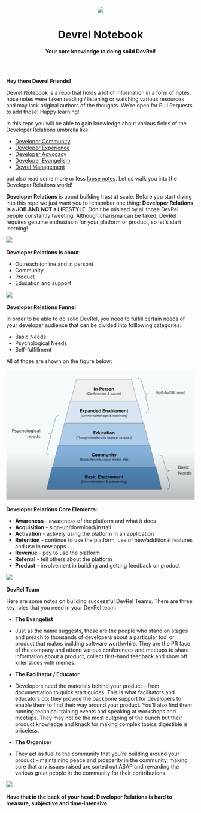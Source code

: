 <div align="center">
<br>
<img src="DevrelNotebookLogo.png"
/>
<br/>
<h1>Devrel Notebook</h1>
<strong>Your core knowledge to doing solid DevRel!</strong>
</div>
<br/>
<p align="center">
<a href="https://github.com/DevrelSpace/Devrel-Notebook/tree/master/Developer-Community"><img src="https://img.shields.io/badge/Developer-Community-brightgreen" alt=""/></a>     <a href="https://github.com/DevrelSpace/Devrel-Notebook/tree/master/Developer-Experience"><img src="https://img.shields.io/badge/Developer-Experience-brightgreen" alt=""/></a>   <a href="https://github.com/DevrelSpace/Devrel-Notebook/tree/master/Developer-Evangelism"><img src="https://img.shields.io/badge/Developer-Evangelism-brightgreen" alt=""/></a> <a href="https://github.com/DevrelSpace/Devrel-Notebook/tree/master/Developer-Advocacy"><img src="https://img.shields.io/badge/Developer%20-Advocacy-brightgreen" alt=""/></a> <a href="https://github.com/DevrelSpace/Devrel-Notebook/tree/master/Devrel-Management"><img src="https://img.shields.io/badge/Devrel-Management-brightgreen" alt=""/></a>
</p>

**Hey there Devrel Friends!**

Devrel Notebook is a repo that holds a lot of information in a form of notes. hose notes were taken reading / listening or watching various resources and may lack original authors of the thoughts. We're open for Pull Requests to add those! Happy learning!

In this repo you will be able to gain knowledge about various fields of the Developer Relations umbrella like:

* [Developer Community](https://github.com/DevrelSpace/Devrel-Notebook/tree/master/Developer-Community) <br>
* [Developer Experience](https://github.com/DevrelSpace/Devrel-Notebook/tree/master/Developer-Experience) <br>
* [Developer Advocacy](https://github.com/DevrelSpace/Devrel-Notebook/tree/master/Developer-Advocacy) <br>
* [Developer Evangelism](https://github.com/DevrelSpace/Devrel-Notebook/tree/master/Developer-Evangelism) <br>
* [Devrel Management](https://github.com/DevrelSpace/Devrel-Notebook/tree/master/Devrel-Management) <br>

but also read some more or less [loose notes](https://github.com/DevrelSpace/Devrel-Notebook/tree/master/Loose-Notes). Let us walk you into the Developer Relations world!

**Developer Relations** is about building trust at scale. Before you start diving into this repo we just want you to remember one thing: **Developer Relations is a JOB AND NOT a LIFESTYLE**. Don't be mislead by all those DevRel people constantly tweeting. Although charisma can be faked, DevRel requires genuine enthusiasm for your platform or product, so let's start learning!

![](/Assets/DevrelTriangle.png)

**Developer Relations is about**:

* Outreach (online and in person)
* Community
* Product
* Education and support

![](/Assets/DeveloperRelations.png)

**Developer Relations Funnel**

In order to be able to do solid DevRel, you need to fulfill certain needs of your developer audience that can be divided into folllowing categories:

* Basic Needs
* Psychological Needs
* Self-fulfillment

All of those are shown on the figure below:

![](/Assets/DeveloperRelationsFunnel.png)

**Developer Relations Core Elements:**

* **Awareness** - awareness of the platform and what it does
* **Acquisition** - sign-up/download/install
* **Activation** - actively using the platform in an application
* **Retention** - continue to use the platform, use of new/additional features and use in new apps
* **Revenue** - pay to use the platform
* **Referral** - tell others about the platform
* **Product** - involvement in building and getting feedback on product

![](/Assets/DevRelCycle.png)

**DevRel Team**

Here are some notes on building successful DevRel Teams. There are three key roles that you need in your DevRel team:

* **The Evangelist**
 * Just as the name suggests, these are the people who stand on stages and preach to thousands of developers about a particular tool or product that makes building software worthwhile. They are the PR face of the company and attend various conferences and meetups to share information about a product, collect first-hand feedback and show off killer slides with memes.

* **The Facilitator / Educator**
 * Developers need the materials behind your product – from documentation to quick start guides. This is what facilitators and educators do; they provide the backbone support for developers to enable them to find their way around your product. You’ll also find them running technical training events and speaking at workshops and meetups. They may not be the most outgoing of the bunch but their product knowledge and knack for making complex topics digestible is priceless.

* **The Organiser**
 * They act as fuel to the community that you’re building around your product – maintaining peace and prosperity in the community, making sure that any issues raised are sorted out ASAP and rewarding the various great people in the community for their contributions.

![](/Assets/DevrelTeam.png)

**Have that in the back of your head: Developer Relations is hard to measure, subjective and time-intensive**
